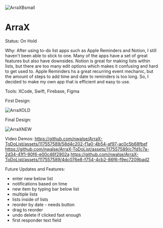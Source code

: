 ![ArraXBsmall](https://github.com/nwalse/ArraX-ToDoList/assets/117557589/8ef7a8b6-352b-4b34-b0f7-2e0ccde88db9)

# ArraX

Status: On Hold

Why:
After using to-do list apps such as Apple Reminders and Notion, I still haven't been able to stick to one. Many of the apps 
have a set of great features but also have downsides. Notion is great for making lists within lists, but there are too many 
edit options which makes it confusing and hard to get used to. Apple Reminders hs a great recurring event mechanic, but the 
amount of steps to add time and date to reminders is too long. So, I decided to make my own app that is efficient and easy 
to use. 

Tools:
XCode, Swift, Firebase, Figma

First Design:

![ArraXOLD](https://github.com/nwalse/ArraX-ToDoList/assets/117557589/44b183ee-7e02-40db-aab1-8a0c6c4e2ef8)

Final Design:

![ArraXNEW](https://github.com/nwalse/ArraX-ToDoList/assets/117557589/df4bf4dc-926b-4b9a-b607-e1795a9e6201)


Video Demos:
https://github.com/nwalse/ArraX-ToDoList/assets/117557589/58d4c202-f1a0-4b54-af97-ac0c5b68fbef
https://github.com/nwalse/ArraX-ToDoList/assets/117557589/c7fd1c7a-2d34-41f1-90f6-e00c46f2902a
https://github.com/nwalse/ArraX-ToDoList/assets/117557589/4dc076e8-f754-4cb2-86f6-f9ec7209bad2


Future Updates and Features: 
 - enter new below list
 - notifications based on time
 - new item by typing bar below list
 - multiple lists
 - lists inside of lists
 - reorder by date - needs button
 - drag to reorder
 - undo delete if clicked fast enough
 - first responder text field

